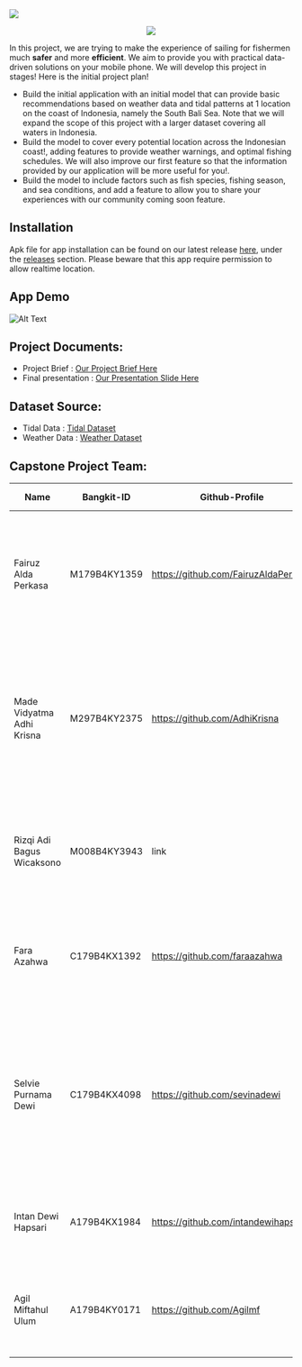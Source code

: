 <a href="https://git.io/typing-svg">
  <img src="https://readme-typing-svg.herokuapp.com/?lines=Melaut&size=30&font=Fira+Code">
</a>

<p align="center">
  <img src="https://github.com/FairuzAldaPerkasa/Project-Capstone/blob/main/app_readme.png">
</p>

In this project, we are trying to make the experience of sailing for fishermen much **safer** and more **efficient**. We aim to provide you with practical data-driven solutions on your mobile phone. We will develop this project in stages!
Here is the initial project plan!  
- Build the initial application with an initial model that can provide basic recommendations based on weather data and tidal patterns at 1 location on the coast of Indonesia, namely the South Bali Sea. Note that we will expand the scope of this project with a larger dataset covering all waters in Indonesia.
- Build the model to cover every potential location across the Indonesian coast!, adding features to provide weather warnings, and optimal fishing schedules. We will also improve our first feature so that the information provided by our application will be more useful for you!.
-  Build the model to include factors such as fish species, fishing season, and sea conditions, and add a feature to allow you to share your experiences with our community coming soon feature.

## Installation
Apk file for app installation can be found on our latest release [here](https://github.com/FairuzAldaPerkasa/Project-Capstone/releases/new), under the [releases](https://github.com/FairuzAldaPerkasa/Project-Capstone/releases/) section. Please beware that this app require permission to allow realtime location.

## App Demo
![Alt Text](linkyt)

## Project Documents:
- Project Brief : [Our Project Brief Here](https://docs.google.com/document/d/1gASbRJX_Su7x4LbRqxHuTS7EPDRa__R5biFOaB99GEM/edit?tab=t.0)
- Final presentation : [Our Presentation Slide Here](https://www.canva.com/design/DAGZAOMAIYY/5ft42ep6SB-tBY4e1t7cng/edit?utm_content=DAGZAOMAIYY&utm_campaign=designshare&utm_medium=link2&utm_source=sharebutton)

## Dataset Source:
- Tidal Data : [Tidal Dataset](http://ioc-sealevelmonitoring.org)
- Weather Data : [Weather Dataset](https://dataonline.bmkg.go.id/home)

## Capstone Project Team: 
| Name | Bangkit-ID | Github-Profile | Task | Progress On Task |
| ------ | ------ | ------ | ------ | ------ |
| Fairuz Alda Perkasa  | M179B4KY1359  | https://github.com/FairuzAldaPerkasa | Doing data analysis and build algorithm for classification model based on rules as well as build the flask code to deploy the model | Done |
| Made Vidyatma Adhi Krisna  | M297B4KY2375   | https://github.com/AdhiKrisna | Data merging, data cleaning, and train deep learning regression model to predict tidal value based on realtime weather data as well as doing fine tuning for that model | Done |
| Rizqi Adi Bagus Wicaksono | M008B4KY3943   | link | Searching dataset sources as well as doing data gathering and give data normalization formula | Done |
| Fara Azahwa | C179B4KX1392  | https://github.com/faraazahwa | Deploy backend Node JS, managing storage SQL Service and cloud bucket storage service | Done |
| Selvie Purnama Dewi | C179B4KX4098  | https://github.com/sevinadewi | Build the node JS for the login and register backend. Build profile backend API. Get the realtime data weather API. Integrating the model from Machine Learning and deploy it  | Done |
|  Intan Dewi Hapsari  | A179B4KX1984  | https://github.com/intandewihapsari | Build the main feature with retrofit as well as consume the model from CC's API. | Done |
| Agil Miftahul Ulum  | A179B4KY0171   | https://github.com/Agilmf | Build the unboarding, and authentication pages such as login and register feature | Done |
